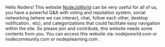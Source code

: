 Hello Noders!
This website [NodeJsWorld](www.nodejsworld.com) can be very useful for all of us, you have a powerful Q&A with voting and reputation system, social networking (where we can interact, chat, follow each other, desktop notification.. etc), and categorizations that could facilitate easy navigation within the site.
So please join and contribute, this website needs some contents from you. You can access this website via: nodejsworld.com or nodecommunity.com or nodejslearning.com .